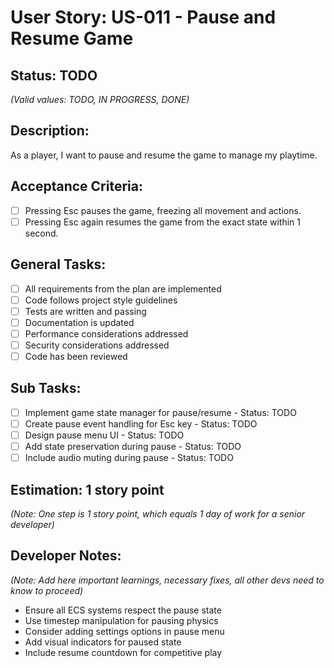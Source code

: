 # User Story: US-011 - Pause and Resume Game

## Status: TODO  
*(Valid values: TODO, IN PROGRESS, DONE)*

## Description:

As a player, I want to pause and resume the game to manage my playtime.

## Acceptance Criteria:

- [ ] Pressing Esc pauses the game, freezing all movement and actions.
- [ ] Pressing Esc again resumes the game from the exact state within 1 second.

## General Tasks:

- [ ] All requirements from the plan are implemented
- [ ] Code follows project style guidelines
- [ ] Tests are written and passing
- [ ] Documentation is updated
- [ ] Performance considerations addressed
- [ ] Security considerations addressed
- [ ] Code has been reviewed

## Sub Tasks:

- [ ] Implement game state manager for pause/resume - Status: TODO
- [ ] Create pause event handling for Esc key - Status: TODO
- [ ] Design pause menu UI - Status: TODO
- [ ] Add state preservation during pause - Status: TODO
- [ ] Include audio muting during pause - Status: TODO

## Estimation: 1 story point  
*(Note: One step is 1 story point, which equals 1 day of work for a senior developer)*

## Developer Notes:
*(Note: Add here important learnings, necessary fixes, all other devs need to know to proceed)*

- Ensure all ECS systems respect the pause state
- Use timestep manipulation for pausing physics
- Consider adding settings options in pause menu
- Add visual indicators for paused state
- Include resume countdown for competitive play 